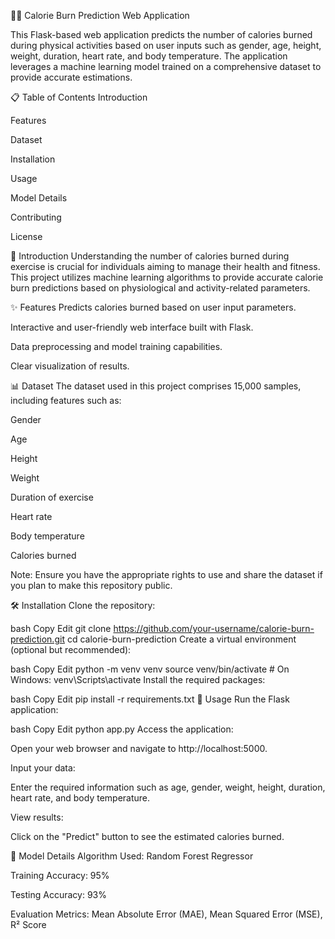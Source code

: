 🏃‍♂️ Calorie Burn Prediction Web Application


This Flask-based web application predicts the number of calories burned during physical activities based on user inputs such as gender, age, height, weight, duration, heart rate, and body temperature. The application leverages a machine learning model trained on a comprehensive dataset to provide accurate estimations.

📋 Table of Contents
Introduction

Features

Dataset

Installation

Usage

Model Details

Contributing

License

📌 Introduction
Understanding the number of calories burned during exercise is crucial for individuals aiming to manage their health and fitness. This project utilizes machine learning algorithms to provide accurate calorie burn predictions based on physiological and activity-related parameters.

✨ Features
Predicts calories burned based on user input parameters.

Interactive and user-friendly web interface built with Flask.

Data preprocessing and model training capabilities.

Clear visualization of results.

📊 Dataset
The dataset used in this project comprises 15,000 samples, including features such as:

Gender

Age

Height

Weight

Duration of exercise

Heart rate

Body temperature

Calories burned

Note: Ensure you have the appropriate rights to use and share the dataset if you plan to make this repository public.

🛠️ Installation
Clone the repository:

bash
Copy
Edit
git clone https://github.com/your-username/calorie-burn-prediction.git
cd calorie-burn-prediction
Create a virtual environment (optional but recommended):

bash
Copy
Edit
python -m venv venv
source venv/bin/activate  # On Windows: venv\Scripts\activate
Install the required packages:

bash
Copy
Edit
pip install -r requirements.txt
🚀 Usage
Run the Flask application:

bash
Copy
Edit
python app.py
Access the application:

Open your web browser and navigate to http://localhost:5000.

Input your data:

Enter the required information such as age, gender, weight, height, duration, heart rate, and body temperature.

View results:

Click on the "Predict" button to see the estimated calories burned.

🧠 Model Details
Algorithm Used: Random Forest Regressor

Training Accuracy: 95%

Testing Accuracy: 93%

Evaluation Metrics: Mean Absolute Error (MAE), Mean Squared Error (MSE), R² Score

